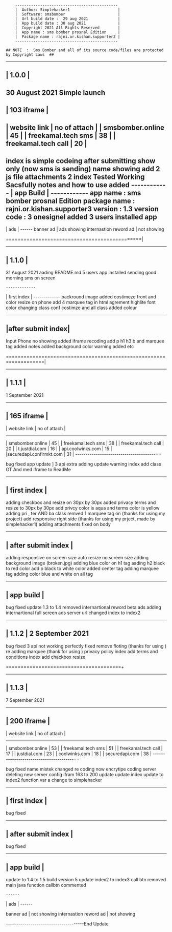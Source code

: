  
        ---------------------------------------------
        |  Author: Simplehacker1                     |
        |  Software: smsbomber                       |
        |  Url build date :  29 aug 2021             |
        |  App build date : 30 aug 2021              |
        |  Copyright 2021 All Rights Reserved        | 
        |  App name : sms bomber prosnal Edition     |
        |  Package name : rajni.or.kishan.supporter3 |
        ---------------------------------------------

    ## NOTE  :  Sms Bomber and all of its source code/files are protected by Copyright Laws  ##


_______
| 1.0.0  |
--------
 30 August 2021
         Simple launch
--------------------------------------
|             103 iframe              |
 -------------------------------------
| website link         | no of attach |
| smsbomber.online     |   45         |
| freekamal.tech  sms  |   38         |
| freekamal.tech call  |   20         |
---------------------------------------
index is simple codeing 
after submitting show only (now sms is sending)
name showing add
2 js file attachments
2 index
Tested
Working Sacsfully
notes and how to use added
    ------------
    | app Build |
    ------------
app name : sms bomber prosnal Edition
package name : rajni.or.kishan.supporter3
version : 1.3
version code : 3
onesignel added
3 users installed app
   ------
   | ads |
    ------
banner ad | ads showing
internastion reword ad  | not showing


==============================================|
________
| 1.1.0 |
--------
31 August 2021
aading README.md
5 users app installed 
sending good morning sms on screen

    -------------
   | first index |
    -------------
backround image added
costimeze front and color
resize on phone
add 4 marquee tag in html
agrement highlite
font color changing
class conf costimze
and all class added colour


   ------------------
  |after submit index|
   ------------------
Input Phone no showing added 
iframe recoding
add p h1 h3 b and marquee tag
added notes
added background color
warning added
etc



===================================================================|
________
| 1.1.1 |
---------
1 September 2021

-----------------------------------------
|                165 iframe              |
 ----------------------------------------
| website link            | no of attach |
 ------------------------- --------------
| smsbomber.online        |    45        |
| freekamal.tech  sms     |    38        |
| freekamal.tech call     |    20        |
| t.justdial.com          |    16        |
| api.coolwinks.com       |    15        |
|securedapi.confirmkt.com |    31        |
---------------------------------------==

bug fixed
app update ]
3 api extra adding
update warning index add class GT And med
iframe to ReadMe
_____________
|  first index |
---------------

adding checkbox and resize on 30px by 30px
added privacy terms and resize  to 30px by 30px
add privcy color is aqua and terms color is yellow
adding pri , ter  AND ba class
remved 1 marquee tag on (thanks for using my project)
add responsive right side (thanks for using my prject, made by simplehacker1)
adding attachments fixed on body

_____________________
| after submit index |
---------------------
adding responsive on screen size 
auto resize no screen size
adding background image (broken.jpg)
adding blue color on h1 tag
aading h2 black to red color
add p black to white color
added center tag 
adding marquee tag
adding color blue and white on all tag

  ____________
  | app build |
  -------------

bug fixed 
update 1.3 to 1.4
removed internartional reword beta ads
adding internartional full screen ads
server url changed index to index2

   _______
  | 1.1.2 |
  2 September 2021
   -------

bug fixed 
3 api not working perfectly fixed 
remove floting (thanks for using  ) 
re adding marquee (thank for using )
privacy policy index add
terms and conditions index add
chackbox resize


=======================================+

 _______
| 1.1.3 |
 -------
 7 September 2021
 
-----------------------------------------
|                200 iframe              |
 ----------------------------------------
| website link            | no of attach |
 ------------------------- --------------
| smsbomber.online        |    53        |
| freekamal.tech  sms     |    51        |
| freekamal.tech call     |    17        |
| justdial.com            |    23        |
| coolwinks.com           |    18        |
| securedapi.com          |    38        |
---------------------------------------==

bug fixed
name mistek changed
re coding
now encrytipe coding
server deleting
new server config
ifram 163 to 200 update 
update index update to index2
function var a change to simplehacker
 


 _____________
|  first index |
 ---------------

bug fixed 

_____________________
| after submit index |
---------------------

bug fixed 

  ____________
  | app build |
  -------------
update to 1.4 to 1.5
build version 5
update index2 to index3
call btn removed
main java function callbtn commented

    ------
   | ads |
    ------

banner ad | not showing
internastion reword ad  | not showing


--------------------------------------End Update